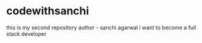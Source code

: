 # codewithsanchi
this is my second repository
author - sanchi agarwal 
i want to become a full stack developer
